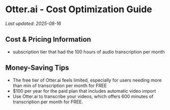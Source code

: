 # Otter.ai - Cost Optimization Guide

*Last updated: 2025-08-16*

## Cost & Pricing Information

- subscription tier that had the 100 hours of audio transcription per month

## Money-Saving Tips

- The free tier of Otter.ai feels limited, especially for users needing more than  min of transcription per month for FREE
- $100 per year for the paid plan that includes automatic video import
- Use Otter.ai to transcribe your videos, which offers 600 minutes of transcription per month for FREE.

